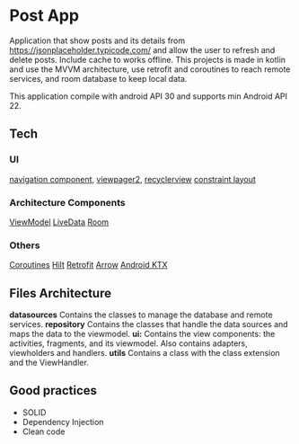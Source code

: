 
# Post App
Application that show posts and its details from https://jsonplaceholder.typicode.com/ and allow the user to refresh and delete posts.
Include cache to works offline.
This projects is made in kotlin and use the MVVM architecture, use retrofit and coroutines to reach remote services, and room database to keep local data.

This application compile with android API 30 and supports min Android API 22.

## Tech
### UI
[navigation component](https://developer.android.com/guide/navigation/navigation-getting-started),
[viewpager2](https://developer.android.com/guide/navigation/navigation-swipe-view-2),
[recyclerview](https://developer.android.com/guide/topics/ui/layout/recyclerview)
[constraint layout](https://developer.android.com/training/constraint-layout)

### Architecture Components
[ViewModel](https://developer.android.com/topic/libraries/architecture/viewmodel)
[LiveData](https://developer.android.com/topic/libraries/architecture/livedata)
[Room](https://developer.android.com/topic/libraries/architecture/room)

### Others
[Coroutines](https://medium.com/androiddevelopers/easy-coroutines-in-android-viewmodelscope-25bffb605471)
[Hilt](https://developer.android.com/training/dependency-injection/hilt-android)
[Retrofit](https://square.github.io/retrofit/)
[Arrow](https://arrow-kt.io/)
[Android KTX](https://developer.android.com/kotlin/ktx?gclid=CjwKCAjww5r8BRB6EiwArcckC13FSHoWY_aplu6kI-_mDPMjwm9SO4MAlIH6GtqcD86jlZ85S46Q8hoCvUUQAvD_BwE&gclsrc=aw.ds)

## Files Architecture

**datasources** Contains the classes to manage the database and remote services.
**repository** Contains the classes that handle the data sources and maps the data to the viewmodel.
**ui:** Contains the view components: the activities, fragments, and its viewmodel. Also contains adapters, viewholders and handlers.
**utils** Contains a class with the class extension and the ViewHandler.

## Good practices
- SOLID
- Dependency Injection
- Clean code
